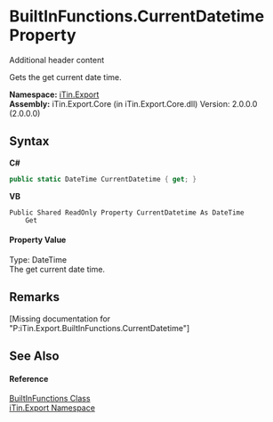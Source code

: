 # BuiltInFunctions.CurrentDatetime Property 
Additional header content 

Gets the get current date time.

**Namespace:**&nbsp;<a href="N_iTin_Export">iTin.Export</a><br />**Assembly:**&nbsp;iTin.Export.Core (in iTin.Export.Core.dll) Version: 2.0.0.0 (2.0.0.0)

## Syntax

**C#**<br />
``` C#
public static DateTime CurrentDatetime { get; }
```

**VB**<br />
``` VB
Public Shared ReadOnly Property CurrentDatetime As DateTime
	Get
```


#### Property Value
Type: DateTime<br />The get current date time.

## Remarks
\[Missing <remarks> documentation for "P:iTin.Export.BuiltInFunctions.CurrentDatetime"\]

## See Also


#### Reference
<a href="T_iTin_Export_BuiltInFunctions">BuiltInFunctions Class</a><br /><a href="N_iTin_Export">iTin.Export Namespace</a><br />